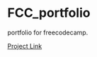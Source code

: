 # FCC_portfolio
portfolio for freecodecamp.

[Project Link](https://shubz7.github.io/FCC_portfolio/)
